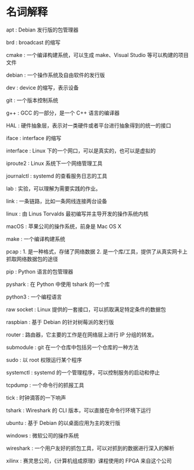 # 名词解释

apt
: Debian 发行版的包管理器

brd
: broadcast 的缩写

cmake
: 一个编译构建系统，可以生成 make、Visual Studio 等可以构建的项目文件

debian
: 一个操作系统及自由软件的发行版

dev
: device 的缩写，表示设备

git
: 一个版本控制系统

g++
: GCC 的一部分，是一个 C++ 语言的编译器

HAL
: 硬件抽象层，表示对一类硬件或者平台进行抽象得到的统一的接口

iface
: interface 的缩写

interface
: Linux 下的一个网口，可以是真实的，也可以是虚拟的

iproute2
: Linux 系统下一个网络管理工具

journalctl
: systemd 的查看服务日志的工具

lab
: 实验，可以理解为需要实践的作业。

link
: 一条链路，比如一条网线连接两台设备

linux
: 由 Linus Torvalds 最初编写并主导开发的操作系统内核

macOS
: 苹果公司的操作系统，前身是 Mac OS X

make
: 一个编译构建系统

pcap
: 1. 是一种格式，存储了网络数据 2. 是一个库/工具，提供了从真实网卡上抓取网络数据包的途径

pip
: Python 语言的包管理器

pyshark
: 在 Python 中使用 tshark 的一个库

python3
: 一个编程语言

raw socket
: Linux 提供的一套接口，可以抓取满足特定条件的数据包

raspbian
: 基于 Debian 的针对树莓派的发行版

router
: 路由器，它主要的工作是在网络层上进行 IP 分组的转发。

submodule
: git 在一个仓库中包括另一个仓库的一种方法

sudo
: 以 root 权限运行某个程序

systemctl
: systemd 的一个管理程序，可以控制服务的启动和停止

tcpdump
: 一个命令行的抓报工具

tick
: 时钟滴答的一下响声

tshark
: Wireshark 的 CLI 版本，可以直接在命令行环境下运行

ubuntu
: 基于 Debian 的以桌面应用为主的发行版

windows
: 微软公司的操作系统

wireshark
: 一个用户友好的抓包工具，可以对抓到的数据进行深入的解析

xilinx
: 赛灵思公司，《计算机组成原理》课程使用的 FPGA 来自这个公司

